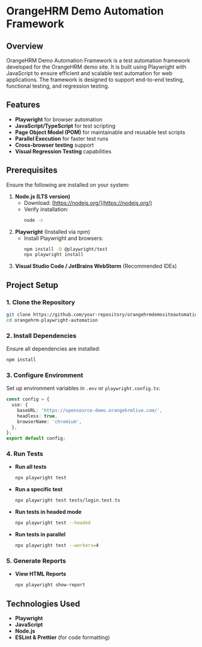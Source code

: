 # OrangeHRM Demo Automation Framework

## Overview
OrangeHRM Demo Automation Framework is a test automation framework developed for the OrangeHRM demo site. It is built using Playwright with JavaScript to ensure efficient and scalable test automation for web applications. The framework is designed to support end-to-end testing, functional testing, and regression testing.

## Features
- **Playwright** for browser automation
- **JavaScript/TypeScript** for test scripting
- **Page Object Model (POM)** for maintainable and reusable test scripts
- **Parallel Execution** for faster test runs
- **Cross-browser testing** support
- **Visual Regression Testing** capabilities

## Prerequisites
Ensure the following are installed on your system:

1. **Node.js (LTS version)**
   - Download: [https://nodejs.org/](https://nodejs.org/)
   - Verify installation:
     ```sh
     node -v
     ```
2. **Playwright** (Installed via npm)
   - Install Playwright and browsers:
     ```sh
     npm install -D @playwright/test
     npx playwright install
     ```
3. **Visual Studio Code / JetBrains WebStorm** (Recommended IDEs)

## Project Setup

### 1. Clone the Repository
```sh
git clone https://github.com/your-repository/orangehrmdemositeautomation.git
cd orangehrm-playwright-automation
```

### 2. Install Dependencies
Ensure all dependencies are installed:
```sh
npm install
```

### 3. Configure Environment
Set up environment variables in `.env` or `playwright.config.ts`:
```ts
const config = {
  use: {
    baseURL: 'https://opensource-demo.orangehrmlive.com/',
    headless: true,
    browserName: 'chromium',
  },
};
export default config;
```

### 4. Run Tests
- **Run all tests**
  ```sh
  npx playwright test
  ```
- **Run a specific test**
  ```sh
  npx playwright test tests/login.test.ts
  ```
- **Run tests in headed mode**
  ```sh
  npx playwright test --headed
  ```
- **Run tests in parallel**
  ```sh
  npx playwright test --workers=4
  ```

### 5. Generate Reports
- **View HTML Reports**
  ```sh
  npx playwright show-report
  ```

## Technologies Used
- **Playwright**
- **JavaScript**
- **Node.js**
- **ESLint & Prettier** (for code formatting)

